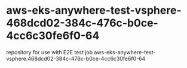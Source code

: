 # aws-eks-anywhere-test-vsphere-468dcd02-384c-476c-b0ce-4cc6c30fe6f0-64
repository for use with E2E test job aws-eks-anywhere-test-vsphere:468dcd02-384c-476c-b0ce-4cc6c30fe6f0-64
